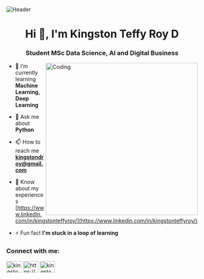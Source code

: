 ![Header](./your-header-image-name.png)

<h1 align="center">Hi 👋, I'm Kingston Teffy Roy D</h1>
<h3 align="center">Student MSc Data Science, AI and Digital Business</h3>
<img align="right" alt="Coding" width="400" src=“https://www.google.com/url?sa=i&url=https%3A%2F%2Fanalyticsindiamag.com%2Fwhat-type-of-a-data-scientist-are-you%2F&psig=AOvVaw2v09G7e2djdAV8NLBJ3MrV&ust=1691871860519000&source=images&cd=vfe&opi=89978449&ved=0CBEQjRxqFwoTCMj96Pu31YADFQAAAAAdAAAAABAE](https://uploads-ssl.webflow.com/5c19100c2b50073e6ee69da1/60d35967a853a1b14851703b_All%20the%20data%20(1).gif)”>



- 🌱 I’m currently learning **Machine Learning, Deep Learning**


- 💬 Ask me about **Python**

- 📫 How to reach me **kingstondroy@gmail.com**

- 📄 Know about my experiences [https://www.linkedin.com/in/kingstonteffyroy/](https://www.linkedin.com/in/kingstonteffyroy/)

- ⚡ Fun fact **I'm stuck in a loop of learning**

<h3 align="left">Connect with me:</h3>
<p align="left">
<a href="https://twitter.com/kingstondroy" target="blank"><img align="center" src="https://raw.githubusercontent.com/rahuldkjain/github-profile-readme-generator/master/src/images/icons/Social/twitter.svg" alt="kingstondroy" height="30" width="40" /></a>
<a href="https://linkedin.com/in/https://www.linkedin.com/in/kingstonteffyroy/" target="blank"><img align="center" src="https://raw.githubusercontent.com/rahuldkjain/github-profile-readme-generator/master/src/images/icons/Social/linked-in-alt.svg" alt="https://www.linkedin.com/in/kingstonteffyroy/" height="30" width="40" /></a>
<a href="https://instagram.com/kingston_d_roy" target="blank"><img align="center" src="https://raw.githubusercontent.com/rahuldkjain/github-profile-readme-generator/master/src/images/icons/Social/instagram.svg" alt="kingston_d_roy" height="30" width="40" /></a>
</p>

